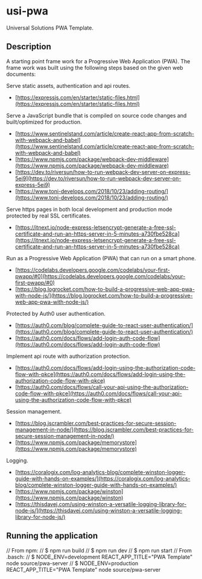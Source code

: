 # usi-pwa
Universal Solutions PWA Template.

## Description ##
A starting point frame work for a Progressive Web Application (PWA). 
The frame work was built using the following steps based on the given web documents:

Serve static assets, authentication and api routes.

- [https://expressjs.com/en/starter/static-files.html](https://expressjs.com/en/starter/static-files.html)

Serve a JavaScript bundle that is compiled on source code changes and built/optimized for production.

- [https://www.sentinelstand.com/article/create-react-app-from-scratch-with-webpack-and-babel](https://www.sentinelstand.com/article/create-react-app-from-scratch-with-webpack-and-babel)  
- [https://www.npmjs.com/package/webpack-dev-middleware](https://www.npmjs.com/package/webpack-dev-middleware)  
- [https://dev.to/riversun/how-to-run-webpack-dev-server-on-express-5ei9](https://dev.to/riversun/how-to-run-webpack-dev-server-on-express-5ei9)  
- [https://www.toni-develops.com/2018/10/23/adding-routing/](https://www.toni-develops.com/2018/10/23/adding-routing/)  

Serve https pages in both local development and production mode protected by real SSL certificates.

- [https://itnext.io/node-express-letsencrypt-generate-a-free-ssl-certificate-and-run-an-https-server-in-5-minutes-a730fbe528ca](https://itnext.io/node-express-letsencrypt-generate-a-free-ssl-certificate-and-run-an-https-server-in-5-minutes-a730fbe528ca)

Run as a Progressive Web Application (PWA) that can run on a smart phone.

- [https://codelabs.developers.google.com/codelabs/your-first-pwapp/#0](https://codelabs.developers.google.com/codelabs/your-first-pwapp/#0)  
- [https://blog.logrocket.com/how-to-build-a-progressive-web-app-pwa-with-node-js/](https://blog.logrocket.com/how-to-build-a-progressive-web-app-pwa-with-node-js/)

Protected by Auth0 user authentication.

- [https://auth0.com/blog/complete-guide-to-react-user-authentication/](https://auth0.com/blog/complete-guide-to-react-user-authentication/)  
- [https://auth0.com/docs/flows/add-login-auth-code-flow](https://auth0.com/docs/flows/add-login-auth-code-flow)  

Implement api route with authorization protection.

- [https://auth0.com/docs/flows/add-login-using-the-authorization-code-flow-with-pkce](https://auth0.com/docs/flows/add-login-using-the-authorization-code-flow-with-pkce)
- [https://auth0.com/docs/flows/call-your-api-using-the-authorization-code-flow-with-pkce](https://auth0.com/docs/flows/call-your-api-using-the-authorization-code-flow-with-pkce)

Session management.

- [https://blog.jscrambler.com/best-practices-for-secure-session-management-in-node/](https://blog.jscrambler.com/best-practices-for-secure-session-management-in-node/)
- [https://www.npmjs.com/package/memorystore](https://www.npmjs.com/package/memorystore)

Logging.

- [https://coralogix.com/log-analytics-blog/complete-winston-logger-guide-with-hands-on-examples/](https://coralogix.com/log-analytics-blog/complete-winston-logger-guide-with-hands-on-examples/)
- [https://www.npmjs.com/package/winston](https://www.npmjs.com/package/winston)
- [https://thisdavej.com/using-winston-a-versatile-logging-library-for-node-js/](https://thisdavej.com/using-winston-a-versatile-logging-library-for-node-js/)

## Running the application ##


// From npm:
// $ npm run build
// $ npm run dev
// $ npm run start
// From .basch:
// $ NODE_ENV=development REACT_APP_TITLE="PWA Template" node source/pwa-server
// $ NODE_ENV=production REACT_APP_TITLE="PWA Template" node source/pwa-server
